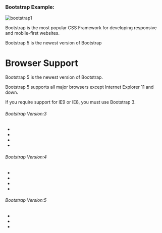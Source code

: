 ### Bootstrap Example: ###

![bootstrap1](https://user-images.githubusercontent.com/69615463/160166814-605cc9a1-55ef-42ca-a9ec-2a37d5fc430e.png)

  
Bootstrap is the most popular CSS Framework for developing responsive and mobile-first websites.


Bootstrap 5 is the newest version of Bootstrap


# Browser Support

Bootstrap 5 is the newest version of Bootstrap.

Bootstrap 5 supports all major browsers except Internet Explorer 11 and down.

If you require support for IE9 or IE8, you must use Bootstrap 3.



  

<h6>Bootstrap Version:3</h6>

+ <link rel="stylesheet" href="https://cdnjs.cloudflare.com/ajax/libs/font-awesome/4.7.0/css/font-awesome.min.css">

+ <link rel="stylesheet" href="https://maxcdn.bootstrapcdn.com/bootstrap/3.4.1/css/bootstrap.min.css">

+ <script src="https://ajax.googleapis.com/ajax/libs/jquery/3.6.0/jquery.min.js"></script>

+ <script src="https://maxcdn.bootstrapcdn.com/bootstrap/3.4.1/js/bootstrap.min.js"></script>



<h6>Bootstrap Version:4</h6>

+ <link rel="stylesheet" href="https://cdnjs.cloudflare.com/ajax/libs/font-awesome/4.7.0/css/font-awesome.min.css">

+ <script src="https://cdn.jsdelivr.net/npm/jquery@3.6.0/dist/jquery.slim.min.js"></script>

+ <script src="https://cdn.jsdelivr.net/npm/popper.js@1.16.1/dist/umd/popper.min.js"></script>

+ <script src="https://cdn.jsdelivr.net/npm/bootstrap@4.6.1/dist/js/bootstrap.bundle.min.js"></script>


<h6>Bootstrap Version:5</h6>

+ <link rel="stylesheet" href="https://cdnjs.cloudflare.com/ajax/libs/font-awesome/4.7.0/css/font-awesome.min.css">

+ <link href="https://cdn.jsdelivr.net/npm/bootstrap@5.1.3/dist/css/bootstrap.min.css" rel="stylesheet">

+ <script src="https://cdn.jsdelivr.net/npm/bootstrap@5.1.3/dist/js/bootstrap.bundle.min.js"></script>















